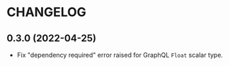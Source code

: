 # CHANGELOG

## 0.3.0 (2022-04-25)

- Fix "dependency required" error raised for GraphQL `Float` scalar type.

